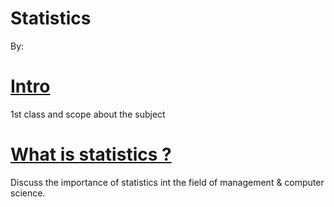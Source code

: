 # Statistics
By: 

# [Intro](./intro.md)
1st class and scope about the subject

# [What is statistics ? ](./sta.md)
 Discuss the importance of statistics int the field of management & computer science.

